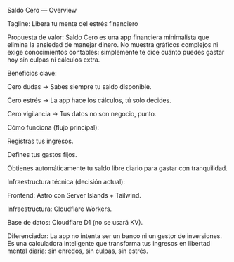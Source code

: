 Saldo Cero — Overview

Tagline:
Libera tu mente del estrés financiero

Propuesta de valor:
Saldo Cero es una app financiera minimalista que elimina la ansiedad de manejar dinero. No muestra gráficos complejos ni exige conocimientos contables: simplemente te dice cuánto puedes gastar hoy sin culpas ni cálculos extra.

Beneficios clave:

Cero dudas → Sabes siempre tu saldo disponible.

Cero estrés → La app hace los cálculos, tú solo decides.

Cero vigilancia → Tus datos no son negocio, punto.

Cómo funciona (flujo principal):

Registras tus ingresos.

Defines tus gastos fijos.

Obtienes automáticamente tu saldo libre diario para gastar con tranquilidad.

Infraestructura técnica (decisión actual):

Frontend: Astro con Server Islands + Tailwind.

Infraestructura: Cloudflare Workers.

Base de datos: Cloudflare D1 (no se usará KV).

Diferenciador:
La app no intenta ser un banco ni un gestor de inversiones. Es una calculadora inteligente que transforma tus ingresos en libertad mental diaria: sin enredos, sin culpas, sin estrés.